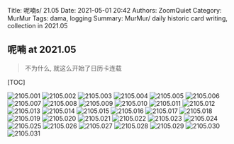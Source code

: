 Title: 呢喃s/ 21.05
Date: 2021-05-01 20:42
Authors: ZoomQuiet
Category: MurMur
Tags: dama, logging
Summary: MurMur/ daily historic card writing, collection in 2021.05


## 呢喃 at 2021.05
> 不为什么, 就这么开始了日历卡连载

[TOC]


![2105.001](https://ipic.zoomquiet.top/2022-08-18-zq42-today-card-2105.001.jpeg)
![2105.002](https://ipic.zoomquiet.top/2022-08-18-zq42-today-card-2105.002.jpeg)
![2105.003](https://ipic.zoomquiet.top/2022-08-18-zq42-today-card-2105.003.jpeg)
![2105.004](https://ipic.zoomquiet.top/2022-08-18-zq42-today-card-2105.004.jpeg)
![2105.005](https://ipic.zoomquiet.top/2022-08-18-zq42-today-card-2105.005.jpeg)
![2105.006](https://ipic.zoomquiet.top/2022-08-18-zq42-today-card-2105.006.jpeg)
![2105.007](https://ipic.zoomquiet.top/2022-08-18-zq42-today-card-2105.007.jpeg)
![2105.008](https://ipic.zoomquiet.top/2022-08-18-zq42-today-card-2105.008.jpeg)
![2105.009](https://ipic.zoomquiet.top/2022-08-18-zq42-today-card-2105.009.jpeg)
![2105.010](https://ipic.zoomquiet.top/2022-08-18-zq42-today-card-2105.010.jpeg)
![2105.011](https://ipic.zoomquiet.top/2022-08-18-zq42-today-card-2105.011.jpeg)
![2105.012](https://ipic.zoomquiet.top/2022-08-18-zq42-today-card-2105.012.jpeg)
![2105.013](https://ipic.zoomquiet.top/2022-08-18-zq42-today-card-2105.013.jpeg)
![2105.014](https://ipic.zoomquiet.top/2022-08-18-zq42-today-card-2105.014.jpeg)
![2105.015](https://ipic.zoomquiet.top/2022-08-18-zq42-today-card-2105.015.jpeg)
![2105.016](https://ipic.zoomquiet.top/2022-08-18-zq42-today-card-2105.016.jpeg)
![2105.017](https://ipic.zoomquiet.top/2022-08-18-zq42-today-card-2105.017.jpeg)
![2105.018](https://ipic.zoomquiet.top/2022-08-18-zq42-today-card-2105.018.jpeg)
![2105.019](https://ipic.zoomquiet.top/2022-08-18-zq42-today-card-2105.019.jpeg)
![2105.020](https://ipic.zoomquiet.top/2022-08-18-zq42-today-card-2105.020.jpeg)
![2105.021](https://ipic.zoomquiet.top/2022-08-18-zq42-today-card-2105.021.jpeg)
![2105.022](https://ipic.zoomquiet.top/2022-08-18-zq42-today-card-2105.022.jpeg)
![2105.023](https://ipic.zoomquiet.top/2022-08-18-zq42-today-card-2105.023.jpeg)
![2105.024](https://ipic.zoomquiet.top/2022-08-18-zq42-today-card-2105.024.jpeg)
![2105.025](https://ipic.zoomquiet.top/2022-08-18-zq42-today-card-2105.025.jpeg)
![2105.026](https://ipic.zoomquiet.top/2022-08-18-zq42-today-card-2105.026.jpeg)
![2105.027](https://ipic.zoomquiet.top/2022-08-18-zq42-today-card-2105.027.jpeg)
![2105.028](https://ipic.zoomquiet.top/2022-08-18-zq42-today-card-2105.028.jpeg)
![2105.029](https://ipic.zoomquiet.top/2022-08-18-zq42-today-card-2105.029.jpeg)
![2105.030](https://ipic.zoomquiet.top/2022-08-18-zq42-today-card-2105.030.jpeg)
![2105.031](https://ipic.zoomquiet.top/2022-08-18-zq42-today-card-2105.031.jpeg)




